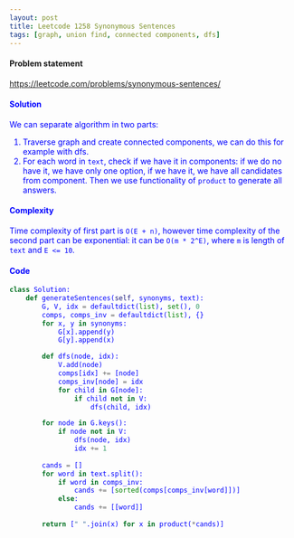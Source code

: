 ```yaml
---
layout: post
title: Leetcode 1258 Synonymous Sentences
tags: [graph, union find, connected components, dfs]
---
```


#### Problem statement

<a href="https://leetcode.com/problems/synonymous-sentences/"> <font color = blue>https://leetcode.com/problems/synonymous-sentences/

#### Solution
We can separate algorithm in two parts:

1. Traverse graph and create connected components, we can do this for example with dfs.
2. For each word in `text`, check if we have it in components: if we do no have it, we have only one option, if we have it, we have all candidates from component. Then we use functionality of `product` to generate all answers.

#### Complexity
Time complexity of first part is `O(E + n)`, however time complexity of the second part can be exponential: it can be `O(m * 2^E)`, where `m` is length of `text` and `E <= 10`.

#### Code
```python
class Solution:
    def generateSentences(self, synonyms, text):
        G, V, idx = defaultdict(list), set(), 0
        comps, comps_inv = defaultdict(list), {}
        for x, y in synonyms:
            G[x].append(y)
            G[y].append(x)

        def dfs(node, idx):
            V.add(node)
            comps[idx] += [node]
            comps_inv[node] = idx
            for child in G[node]:
                if child not in V:
                    dfs(child, idx)

        for node in G.keys():
            if node not in V:
                dfs(node, idx)
                idx += 1
                
        cands = []
        for word in text.split():
            if word in comps_inv:
                cands += [sorted(comps[comps_inv[word]])]
            else:
                cands += [[word]]
                
        return [" ".join(x) for x in product(*cands)]
```

